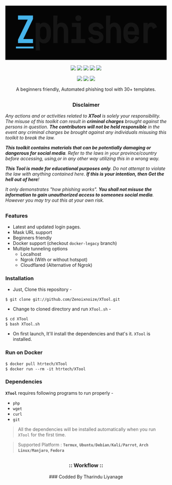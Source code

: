 <!-- XTool -->

<p align="center">
  <img src=".imgs/logo.png">
</p>

<p align="center">
  <img src="https://img.shields.io/badge/Version-2.2-green?style=for-the-badge">
  <img src="https://img.shields.io/github/license/Zenoixnoize/XTool?style=for-the-badge">
  <img src="https://img.shields.io/github/stars/Zenoixnoize/XTool?style=for-the-badge">
  <img src="https://img.shields.io/github/issues/Zenoixnoize/XTool?color=red&style=for-the-badge">
  <img src="https://img.shields.io/github/forks/Zenoixnoize/XTool?color=teal&style=for-the-badge">
</p>

<p align="center">
  <img src="https://img.shields.io/badge/Author-HTR--Tech-cyan?style=flat-square">
  <img src="https://img.shields.io/badge/Open%20Source-Yes-cyan?style=flat-square">
  <img src="https://img.shields.io/badge/Written%20In-Bash-cyan?style=flat-square">
</p>

<p align="center">A beginners friendly, Automated phishing tool with 30+ templates.</p>

##

<h3><p align="center">Disclaimer</p></h3>

<i>Any actions and or activities related to <b>XTool</b> is solely your responsibility. The misuse of this toolkit can result in <b>criminal charges</b> brought against the persons in question. <b>The contributors will not be held responsible</b> in the event any criminal charges be brought against any individuals misusing this toolkit to break the law.

<b>This toolkit contains materials that can be potentially damaging or dangerous for social media</b>. Refer to the laws in your province/country before accessing, using,or in any other way utilizing this in a wrong way.

<b>This Tool is made for educational purposes only</b>. Do not attempt to violate the law with anything contained here. <b>If this is your intention, then Get the hell out of here</b>!

It only demonstrates "how phishing works". <b>You shall not misuse the information to gain unauthorized access to someones social media</b>. However you may try out this at your own risk.</i>

##

### Features

- Latest and updated login pages.
- Mask URL support 
- Beginners friendly
- Docker support (checkout `docker-legacy` branch)
- Multiple tunneling options
  - Localhost
  - Ngrok (With or without hotspot)
  - Cloudflared (Alternative of Ngrok)


### Installation

- Just, Clone this repository -
```
$ git clone git://github.com/Zenoixnoize/XTool.git
```

- Change to cloned directory and run `XTool.sh` -
```
$ cd XTool
$ bash XTool.sh
```

- On first launch, It'll install the dependencies and that's it. `XTool` is installed.

### Run on Docker
```
$ docker pull htrtech/XTool
$ docker run --rm -it htrtech/XTool
```

### Dependencies

**`XTool`** requires following programs to run properly - 
- `php`
- `wget`
- `curl`
- `git`

> All the dependencies will be installed automatically when you run `XTool` for the first time.

> Supported Platform : **`Termux`**, **`Ubuntu/Debian/Kali/Parrot`**, **`Arch Linux/Manjaro`**, **`Fedora`**

##

<h3 align="center">
:: Workflow ::
</h3>
<p align="center">
### Codded By Tharindu Liyanage 
</p>





